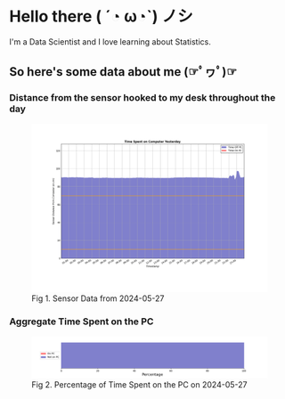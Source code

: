 
# Hello there ( ´◔ ω◔`) ノシ

I'm a Data Scientist and I love learning about Statistics.

## So here's some data about me (☞ﾟヮﾟ)☞


### Distance from the sensor hooked to my desk throughout the day
<figure>
  <picture>
    <source media="(prefers-color-scheme: dark)" srcset="Pi/readme/graphs/lineplot/dark-plot-2024-05-27.png">
    <source media="(prefers-color-scheme: light)" srcset="Pi/readme/graphs/lineplot/light-plot-2024-05-27.png">
    <img alt="Shows a black logo in light color mode and a white one in dark color mode." src="Pi/readme/graphs/lineplot/light-plot-2024-05-27.png">
  </picture>
  <figcaption>Fig 1. Sensor Data from 2024-05-27</figcaption>
</figure>



### Aggregate Time Spent on the PC
<figure>
  <picture>
    <source media="(prefers-color-scheme: dark)" srcset="Pi/readme/graphs/barplot/dark-plot-2024-05-27.png">
    <source media="(prefers-color-scheme: light)" srcset="Pi/readme/graphs/barplot/light-plot-2024-05-27.png">
    <img alt="Shows a black logo in light color mode and a white one in dark color mode." src="Pi/readme/graphs/barplot/light-plot-2024-05-27.png">
  </picture>
  <figcaption>Fig 2. Percentage of Time Spent on the PC on 2024-05-27</figcaption>
</figure>
